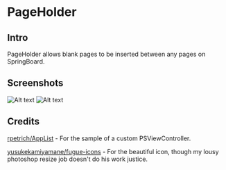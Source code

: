 # PageHolder


## Intro

PageHolder allows blank pages to be inserted between any pages on SpringBoard.

## Screenshots

![Alt text](https://github.com/eldwin/ios-tweak-pageholder/raw/gh-pages/1.png)
![Alt text](https://github.com/eldwin/ios-tweak-pageholder/raw/gh-pages/2.png)

## Credits

[rpetrich/AppList](https://github.com/rpetrich/AppList) - For the sample of a custom PSViewController.

[yusukekamiyamane/fugue-icons](https://github.com/yusukekamiyamane/fugue-icons) - For the beautiful icon, though my lousy photoshop resize job doesn't do his work justice.
